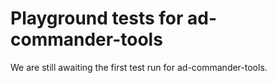 # Playground tests for ad-commander-tools
We are still awaiting the first test run for ad-commander-tools.
